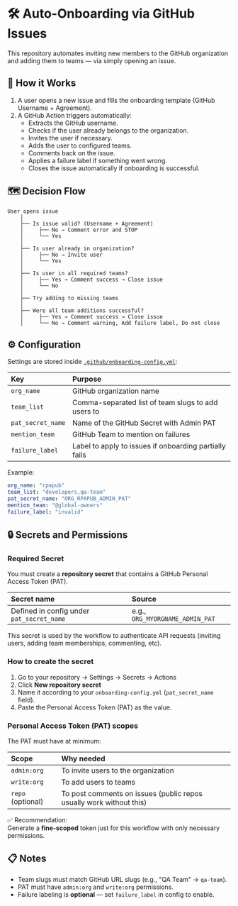
# 🛠️ Auto-Onboarding via GitHub Issues

This repository automates inviting new members to the GitHub organization and adding them to teams — via simply opening an issue.

## 🚀 How it Works

1. A user opens a new issue and fills the onboarding template (GitHub Username + Agreement).
2. A GitHub Action triggers automatically:
   - Extracts the GitHub username.
   - Checks if the user already belongs to the organization.
   - Invites the user if necessary.
   - Adds the user to configured teams.
   - Comments back on the issue.
   - Applies a failure label if something went wrong.
   - Closes the issue automatically if onboarding is successful.

## 🗺️ Decision Flow

```plaintext
User opens issue
    │
    ├── Is issue valid? (Username + Agreement)
    │     ├── No → Comment error and STOP
    │     └── Yes
    │
    ├── Is user already in organization?
    │     ├── No → Invite user
    │     └── Yes
    │
    ├── Is user in all required teams?
    │     ├── Yes → Comment success → Close issue
    │     └── No
    │
    ├── Try adding to missing teams
    │
    ├── Were all team additions successful?
    │     ├── Yes → Comment success → Close issue
    │     └── No → Comment warning, Add failure label, Do not close

```

## ⚙️ Configuration

Settings are stored inside [`.github/onboarding-config.yml`](.github/onboarding-config.yml):

| Key | Purpose |
|:---|:---|
| `org_name` | GitHub organization name |
| `team_list` | Comma-separated list of team slugs to add users to |
| `pat_secret_name` | Name of the GitHub Secret with Admin PAT |
| `mention_team` | GitHub Team to mention on failures |
| `failure_label` | Label to apply to issues if onboarding partially fails |

Example:

```yaml
org_name: "rpapub"
team_list: "developers,qa-team"
pat_secret_name: "ORG_RPAPUB_ADMIN_PAT"
mention_team: "@global-owners"
failure_label: "invalid"
```

## 🔒 Secrets and Permissions

### Required Secret

You must create a **repository secret** that contains a GitHub Personal Access Token (PAT).

| Secret name | Source |
|:---|:---|
| Defined in config under `pat_secret_name` | e.g., `ORG_MYORGNAME_ADMIN_PAT` |

This secret is used by the workflow to authenticate API requests (inviting users, adding team memberships, commenting, etc).

### How to create the secret

1. Go to your repository → Settings → Secrets → Actions
2. Click **New repository secret**
3. Name it according to your `onboarding-config.yml` (`pat_secret_name` field).
4. Paste the Personal Access Token (PAT) as the value.

### Personal Access Token (PAT) scopes

The PAT must have at minimum:

| Scope | Why needed |
|:---|:---|
| `admin:org` | To invite users to the organization |
| `write:org` | To add users to teams |
| `repo` (optional) | To post comments on issues (public repos usually work without this) |

✅ Recommendation:  
Generate a **fine-scoped** token just for this workflow with only necessary permissions.

## 📋 Notes

- Team slugs must match GitHub URL slugs (e.g., "QA Team" → `qa-team`).
- PAT must have `admin:org` and `write:org` permissions.
- Failure labeling is **optional** — set `failure_label` in config to enable.
